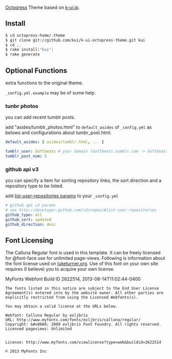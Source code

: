 [Octopress](http://octopress.org/) Theme based on [k-ui.jp](http://k-ui.jp/).

Install
----------------------------------------------------------------

```sh
$ cd octopress-home/.theme
$ git clone git://github.com/kui/k-ui-octopress-theme.git kui
$ cd ..
$ rake install["kui"]
$ rake generate
```

Optional Functions
----------------------------------------------------------------

extra functions to the original theme.

`_config.yml.example` may be of sume help.

### tunbr photos

you can add recent tumblr posts.

add "asides/tumblr_photos.html" to `default_asides` of `_config.yml` as belows 
and configurations about tumbr_post.html.

```yml
default_asides: [ asides/tumblr.html, ... ]
```

```yml
tumblr_user: daftbeats # your domain (daftbeats.tumblr.com -> daftbeats)
tumblr_post_num: 5
```

### github api v3

you can specify a item for sorting repository links, the sort direction and
a repository type to be listed.

add [list-user-repositories params](http://developer.github.com/v3/repos/#list-user-repositories)
to your `_config.yml`

```yml
# github api v3 params
# see http://developer.github.com/v3/repos/#list-user-repositories
github_type: all
github_sort: updated
github_direction: desc
```

Font Licensing
------------------

The Calluna Regular font is used in this template. It can be freely licensed for @font-face use for unlimited page-views. Following is information about the font license used on [luketurner.org](http://luketurner.org). Use of this font on your own site requires (I believe) you to acquire your own license.

  MyFonts Webfont Build ID 2622514, 2013-08-14T11:02:44-0400

	The fonts listed in this notice are subject to the End User License
	Agreement(s) entered into by the website owner. All other parties are 
	explicitly restricted from using the Licensed Webfonts(s).
	
	You may obtain a valid license at the URLs below.
	
	Webfont: Calluna Regular by exljbris
	URL: http://www.myfonts.com/fonts/exljbris/calluna/regular/
	Copyright: &#x00A9; 2009 exljbris Font Foundry. All rights reserved.
	Licensed pageviews: Unlimited
	
	
	License: http://www.myfonts.com/viewlicense?type=web&buildid=2622514
	
	© 2013 MyFonts Inc
